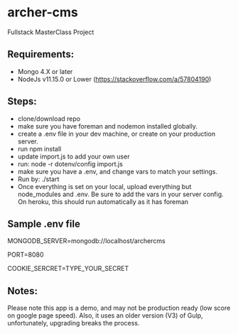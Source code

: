 # archer-cms
Fullstack MasterClass Project

## Requirements:

- Mongo 4.X or later
- NodeJs v11.15.0 or Lower (https://stackoverflow.com/a/57804190)

## Steps:

- clone/download repo
- make sure you have foreman and nodemon installed globally.
- create a .env file in your dev machine, or create on your production server.
- run npm install
- update import.js to add your own user
- run: node -r dotenv/config import.js
- make sure you have a .env, and change vars to match your settings.
- Run by: ./start
- Once everything is set on your local, upload everything but node_modules and .env. Be sure to add the vars in your server config. On heroku, this should run automatically as it has foreman

## Sample .env file

MONGODB_SERVER=mongodb://localhost/archercms

PORT=8080

COOKIE_SERCRET=TYPE_YOUR_SECRET


## Notes:
Please note this app is a demo, and may not be production ready (low score on google page speed). Also, it uses an older version (V3) of Gulp, unfortunately, upgrading breaks the process.
